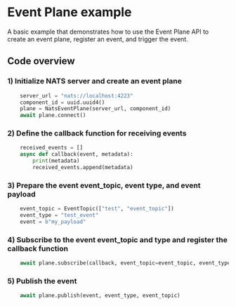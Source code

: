 <!--
SPDX-FileCopyrightText: Copyright (c) 2024-2025 NVIDIA CORPORATION & AFFILIATES. All rights reserved.
SPDX-License-Identifier: Apache-2.0

Licensed under the Apache License, Version 2.0 (the "License");
you may not use this file except in compliance with the License.
You may obtain a copy of the License at

http://www.apache.org/licenses/LICENSE-2.0

Unless required by applicable law or agreed to in writing, software
distributed under the License is distributed on an "AS IS" BASIS,
WITHOUT WARRANTIES OR CONDITIONS OF ANY KIND, either express or implied.
See the License for the specific language governing permissions and
limitations under the License.
-->

# Event Plane example

A basic example that demonstrates how to use the Event Plane API to create an event plane, register an event, and trigger the event.

## Code overview

### 1) Initialize NATS server and create an event plane
```python
    server_url = "nats://localhost:4223"
    component_id = uuid.uuid4()
    plane = NatsEventPlane(server_url, component_id)
    await plane.connect()
```

### 2) Define the callback function for receiving events
```python
    received_events = []
    async def callback(event, metadata):
        print(metadata)
        received_events.append(metadata)
```

### 3) Prepare the event event_topic, event type, and event payload
```python
    event_topic = EventTopic(["test", "event_topic"])
    event_type = "test_event"
    event = b"my_payload"
```

### 4) Subscribe to the event event_topic and type and register the callback function
```python
    await plane.subscribe(callback, event_topic=event_topic, event_type=event_type)
```

### 5) Publish the event
```python
    await plane.publish(event, event_type, event_topic)
```
